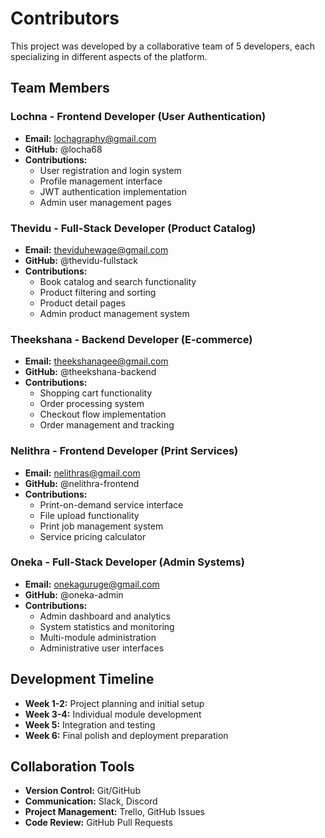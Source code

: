 # Contributors

This project was developed by a collaborative team of 5 developers, each specializing in different aspects of the platform.

## Team Members

### Lochna  - Frontend Developer (User Authentication)
- **Email:** lochagraphy@gmail.com
- **GitHub:** @locha68
- **Contributions:**
  - User registration and login system
  - Profile management interface
  - JWT authentication implementation
  - Admin user management pages

### Thevidu  - Full-Stack Developer (Product Catalog)
- **Email:** theviduhewage@gmail.com
- **GitHub:** @thevidu-fullstack
- **Contributions:**
  - Book catalog and search functionality
  - Product filtering and sorting
  - Product detail pages
  - Admin product management system

### Theekshana - Backend Developer (E-commerce)
- **Email:** theekshanagee@gmail.com
- **GitHub:** @theekshana-backend
- **Contributions:**
  - Shopping cart functionality
  - Order processing system
  - Checkout flow implementation
  - Order management and tracking

### Nelithra  - Frontend Developer (Print Services)
- **Email:** nelithras@gmail.com
- **GitHub:** @nelithra-frontend
- **Contributions:**
  - Print-on-demand service interface
  - File upload functionality
  - Print job management system
  - Service pricing calculator

### Oneka  - Full-Stack Developer (Admin Systems)
- **Email:** onekaguruge@gmail.com
- **GitHub:** @oneka-admin
- **Contributions:**
  - Admin dashboard and analytics
  - System statistics and monitoring
  - Multi-module administration
  - Administrative user interfaces

## Development Timeline

- **Week 1-2:** Project planning and initial setup
- **Week 3-4:** Individual module development
- **Week 5:** Integration and testing
- **Week 6:** Final polish and deployment preparation

## Collaboration Tools

- **Version Control:** Git/GitHub
- **Communication:** Slack, Discord
- **Project Management:** Trello, GitHub Issues
- **Code Review:** GitHub Pull Requests
